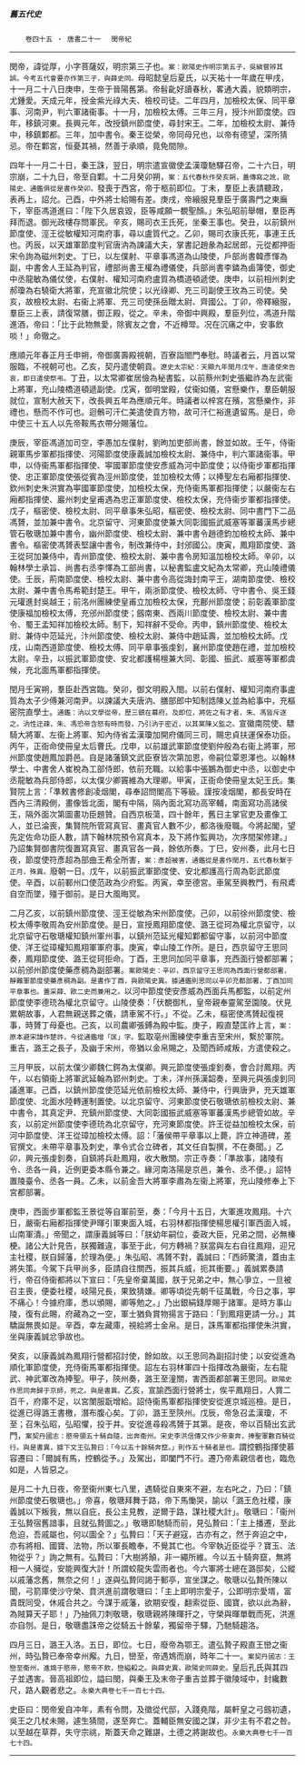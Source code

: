 

##### 舊五代史
　　`卷四十五 ‧ 唐書二十一`
　`閔帝紀`

* * *

閔帝，諱從厚，小字菩薩奴，明宗第三子也。`案：歐陽史作明宗第五子，吳縝嘗辨其誤。今考五代會要亦作第三子，與薛史同。`母昭懿皇后夏氏，以天祐十一年歲在甲戌，十一月二十八日庚申，生帝于晉陽舊第。帝髫齔好讀春秋，畧通大義，貌類明宗，尤鍾愛。天成元年，授金紫光祿大夫、檢校司徒。二年四月，加檢校太保、同平章事、河南尹，判六軍諸衞事。十一月，加檢校太傅。三年三月，授汴州節度使。四年，移鎮河東。長興元年，改授鎮州節度使，尋封宋王。二年，加檢校太尉、兼侍中，移鎮鄴都。三年，加中書令。秦王從榮，帝同母兄也，以帝有德望，深所猜忌。帝在鄴宮，恒憂其禍，然善于承順，竟免間隙。

四年十一月二十日，秦王誅，翌日，明宗遣宣徽使孟漢瓊馳驛召帝，二十六日，明宗崩，二十九日，帝至自鄴。十二月癸卯朔，`案：五代春秋作癸亥朔，蓋傳寫之訛，歐陽史、通鑑俱從是書作癸卯。`發喪于西宮，帝于柩前即位。丁未，羣臣上表請聽政，表再上，詔允。己酉，中外將士給賜有差。庚戌，帝縗服見羣臣于廣壽門之東廡下，宰臣馮道進曰：「陛下久居哀毀，臣等咸願一覩聖顏。」朱弘昭前舉帽，羣臣再拜而退。御光政樓存問軍民。辛亥，賜司衣王氏死，坐秦王事也。癸丑，以前鎮州節度使、涇王從敏權知河南府事，尋以盧質代之。乙卯，賜司衣康氏死，事連王氏也。丙辰，以天雄軍節度判官唐汭為諫議大夫，掌書記趙彖為起居郎，元從都押衙宋令詢為磁州刺史。丁巳，以左僕射、平章事馮道為山陵使，戶部尚書韓彥惲為副，中書舍人王延為判官，禮部尚書王權為禮儀使，兵部尚書李鏻為鹵簿使，御史中丞龍敏為儀仗使，右僕射、權知河南府盧質為橋道頓遞使。庚申，以前相州刺史郝瓊為右驍衛大將軍，充宣徽北院使；以光祿卿、充三司副使王玫為三司使。癸亥，故檢校太尉、右衞上將軍、充三司使孫岳贈太尉、齊國公。丁卯，帝釋縗服，羣臣三上表，請復常膳，御正殿，從之。辛未，帝御中興殿，羣臣列位，馮道升階進酒，帝曰：「比于此物無愛，除賓友之會，不近樽斝。况在沉痛之中，安事飲啖！」命徹之。

應順元年春正月壬申朔，帝御廣壽殿視朝，百寮詣閤門奉慰。時議者云，月首以常服臨，不視朝可也。乙亥，契丹遣使朝貢。`遼史太宗紀：天顯九年閏月戊午，唐遣使來告哀，即日遣使祭弔。`丁丑，以太常卿崔居儉為秘書監，以前蔡州刺史張繼祚為左武衞上將軍，充山陵橋道頓遞副使。戊寅，御明堂殿，仗衞如儀，宮懸樂作，羣臣朝服就位，宣制大赦天下，改長興五年為應順元年。時議者以梓宮在殯，宮懸樂作，非禮也，懸而不作可也。迴鶻可汗仁美遣使貢方物，故可汗仁裕進遺留馬。是日，命中使三十五人以先帝鞍馬衣帶分賜藩位。

庚辰，宰臣馮道加司空，李愚加左僕射，劉昫加吏部尚書，餘並如故。壬午，侍衞親軍馬步軍都指揮使、河陽節度使康義誠加檢校太尉、兼侍中，判六軍諸衞事。甲申，以侍衞馬軍都指揮使、寕國軍節度使安彥威為河中節度使；以侍衞步軍都指揮使、忠正軍節度使張從賓為涇州節度使，並加檢校太傅；以捧聖左右廂都指揮使、欽州刺史朱洪實為寕國軍節度使，加檢校太保，充侍衞馬軍都指揮使；以嚴衞左右廂都指揮使、巖州刺史皇甫遇為忠正軍節度使、檢校太保，充侍衞步軍都指揮使。戊子，樞密使、檢校太尉、同平章事朱弘昭，樞密使、檢校太尉、同中書門下二品馮贇，並加兼中書令。北京留守、河東節度使兼大同彰國振武威塞等軍蕃漢馬步總管石敬瑭加兼中書令，幽州節度使、檢校太尉、兼中書令趙德鈞加檢校太師、兼中書令。樞密使馮贇表堅讓中書令，制改兼侍中，封邠國公。庚寅，鳳翔節度使、潞王從珂加兼侍中，青州節度使、檢校太尉、兼中書令房知溫加檢校太師。辛卯，以翰林學士承旨、尚書右丞李懌為工部尚書，以秘書監盧文紀為太常卿，充山陵禮儀使。壬辰，荊南節度使、檢校太尉、兼中書令高從誨封南平王，湖南節度使、檢校太尉、兼中書令馬希範封楚王。甲午，兩浙節度使、檢校太師、守中書令、吳王錢元瓘進封吳越王；前洺州團練使皇甫立加檢校太保，充鄜州節度使；前彰義軍節度使康福加檢校太傅，充邠州節度使；劔南東、西兩川節度使、檢校太尉、兼中書令、蜀王孟知祥加檢校太師。制下，知祥辭不受命。丙申，鎮州節度使、檢校太尉、兼侍中范延光，汴州節度使、檢校太尉、兼侍中趙延壽，並加檢校太師。戊戌，山南西道節度使、檢校太傅、同平章事張虔釗，襄州節度使趙在禮，並加檢校太尉。辛丑，以振武軍節度使、安北都護楊檀兼大同、彰國、振武、威塞等軍都虞候，充北面馬軍都指揮使。

閏月壬寅朔，羣臣赴西宮臨。癸卯，御文明殿入閤。以前右僕射、權知河南府事盧質為太子少傅兼河南尹。以諫議大夫唐汭、膳部郎中知制誥陳乂並為給事中，充樞密院直學士。`通鑑：汭以文學從帝，歷三鎮在幕府。及即位，將佐之有才者，朱、馮皆斥逐之。汭性迂疎，朱、馮恐帝含怒有時而發，乃引汭于密近，以其黨陳乂監之。`宣徽南院使、驃騎大將軍、左衞上將軍、知內侍省孟漢瓊加開府儀同三司，賜忠貞扶運保泰功臣。丙午，正衙命使冊皇太后曹氏。戊申，以前雄武軍節度使劉仲殷為右衞上將軍，邢州節度使趙鳳加爵邑。自是諸藩鎮文武臣寮皆次第加恩，帝嗣位覃恩澤也。以翰林學士、中書舍人崔梲為工部侍郎，依前充職。以給事中張鵬為御史中丞，以御史中丞龍敏為兵部侍郎，以太僕少卿竇維為大理卿。甲寅，正衙命使冊皇太妃王氏。集賢院上言：「準敕書修創凌烟閣，尋奉詔問閣高下等級。謹按凌烟閣，都長安時在西內三清殿側，畫像皆北面，閣有中隔，隔內面北寫功高宰輔，南面寫功高諸侯王，隔外面次第圖畫功臣題贊。自西京板蕩，四十餘年，舊日主掌官吏及畫像工人，並已淪喪，集賢院所管寫真官、畫真官人數不少，都洛後廢職。今將起閣，望先定佐命功臣人數，請下翰林院預令寫真本，及下將作監興功，次序間架修建。」乃詔集賢御書院復置寫真官、畫真官各一員，餘依所奏。丁巳，安州奏，此月七日夜，節度使符彥超為部曲王希全所害，`案：彥超被害，通鑑從是書作閏月，五代春秋繫于正月，殊異。`廢朝一日。戊午，以前振武軍節度使、安北都護高行周為彰武節度使。辛酉，以前鄆州口使范政為少府監。丙寅，幸至德宮。車駕至興教門，有飛鳶自空而墜，殭于御前。是日大風晦冥。

二月乙亥，以前鎮州節度使、涇王從敏為宋州節度使。己卯，以前徐州節度使、檢校太傅李敬周為安州節度使。是日，宣授鳳翔節度使、潞王從珂為權北京留守，以北京留守石敬瑭權知鎮州軍州事，以鎮州范延光權知鄴都留守事，以前河中節度使、洋王從璋權知鳳翔軍軍府事。庚寅，幸山陵工作所。是日，西京留守王思同奏，鳳翔節度使、潞王從珂拒命。丁酉，王思同加同平章事，充西面行營都部署；以前邠州節度使藥彥稠為副部署。`案歐陽史：辛卯，西京留守王思同為西面行營都部署，靜難軍節度使藥彥稠為副。是書作丁酉，與歐陽史異。據通鑑則思同以辛卯充都部署，丁酉加同平章事也。蓋采薛、歐二史而兼用之。`以河中節度使安彥威為西面兵馬都監，以前定州節度使李德珫為權北京留守。山陵使奏：「伏覩御札，皇帝親奉靈駕至園陵。伏見累朝故事，人君無親送葬之儀，請車駕不行。」不從。乙未，樞密使馮贇起復視事，時贇丁母憂也。己亥，以司農卿張鎛為殿中監。庚子，殿直楚匡祚上言，`案：原本避宋諱作楚祚，今從通鑑增「匡」字。`監取亳州團練使李重吉至宋州，繫於軍院。重吉，潞王之長子，及幽于宋州，帝猶以金帛賜之，及聞西師咸叛，方遣使殺之。

三月甲辰，以前太僕少卿魏仁鍔為太僕卿。興元節度使張虔釗奏，會合討鳳翔。丙午，以右領衞上將軍武延翰為郢州刺史。丁未，洋州孫漢韶奏，至興元與張虔釗同議進軍。己酉，以鎮州節度使范延光依前檢校太師、兼侍中，行興唐尹，充天雄軍節度使、北面水陸轉運制置使。以北京留守、河東節度使石敬瑭依前檢校太尉、兼中書令，其真定尹、充鎮州節度使、大同彰國振武威塞等軍蕃漢馬步總管如故。辛亥，以前定州節度使李德珫為北京留守，充河東節度使。許王從益加檢校太保，前河中節度使、洋王從璋加檢校太傅。詔：「藩侯帶平章事以上薨，許立神道碑，差官撰文。未帶平章事及刺史，準令式合立碑者，其文任自製撰，不在奏聞。」乙卯，興元張虔釗奏，自鎮將兵赴鳳翔，收大散關。宗正寺奏：「準故事，諸陵有令、丞各一員，近例更委本縣令兼之。緣河南洛陽是京邑，兼令、丞不便。」詔特置陵臺令、丞各一員。乙未，以前金吾大將軍李肅為左衞上將軍，充山陵修奉上下宮都部署。

庚申，西面步軍都監王景從等自軍前至，奏：「今月十五日，大軍進攻鳳翔。十六日，嚴衞右廂都指揮使尹暉引軍東面入城，右羽林都指揮使楊思權引軍西面入城，山南軍潰。」帝聞之，謂康義誠等曰：「朕幼年嗣位，委政大臣，兄弟之間，必無榛梗。諸公大計見告，朕獨難違，事至于此，何方轉禍？朕當與左右自往鳳翔，迎兄主社稷，朕自歸藩，於理為便。」朱弘昭、馮贇不對，義誠曰：「西師驚潰，蓋由主將失策。今駕下兵甲尚多，臣請自往關西，振其兵威，扼其衝要。」義誠累奏請行，帝召侍衞都將以下宣曰：「先皇帝棄萬國，朕于兄弟之中，無心爭立，一旦被召主喪，便委社稷，岐陽兄長，果致猜嫌。卿等頃從先朝千征萬戰，今日之事，寕不痛心！今據府庫，悉以頒賜，卿等勉之。」乃出銀絹錢厚賜于諸軍。是時方事山陵，復有此賜，府藏為之一空，軍士猶負賞物揚言于路曰：「到鳳翔更請一分。」其驕誕無畏如是。辛酉，幸左藏庫，視給將士金帛。是日，誅馬軍都指揮使朱洪實，坐與康義誠忿爭故也。

癸亥，以康義誠為鳳翔行營都招討使，餘如故。以王思同為副招討使；以安從進為順化軍節度使，充侍衞馬軍都指揮使。詔左右羽林軍四十指揮改為嚴衞，左右龍武、神武軍改為捧聖。甲子，陝州奏，潞王至潼關，害西面都部署王思同。`歐陽史作思同奔歸于京師，死之。與是書異。`乙亥，宣諭西面行營將士，俟平鳳翔日，人賞二百千，府庫不足，以宮闈服翫增給。詔侍衞馬軍都指揮使安從進京城巡檢。是日，從進已得潞王書檄，潛布腹心矣。丁卯，潞王至陝州。戊辰，帝急召孟漢瓊，不至；召朱弘昭，弘昭懼，投于井。安從進尋殺馮贇于其第。是夜，帝以百騎出玄武門，`案契丹國志：愍帝領五十騎自隨，出奔衞州。宋史李洪信傳又作少帝東奔，捧聖軍數百騎從行。與是書異，據下文王弘贄曰：「今以五十餘騎奔竄。」則作五十騎者是也。`謂控鶴指揮使慕容遷曰：「爾誠有馬，控鶴從予。」及駕出，即闔門不行。遷乃帝素親信者也，臨危如是，人皆惡之。

是月二十九日夜，帝至衞州東七八里，遇騎從自東來不避，左右叱之，乃曰：「鎮州節度使石敬瑭也。」帝喜，敬瑭拜舞于路，帝下馬慟哭，諭以「潞王危社稷，康義誠以下叛我，無以自庇，長公主見教，逆爾于路，謀社稷大計」。敬瑭曰：「衞州王弘贄宿舊諳事，且就弘贄圖之。」敬瑭即馳騎而前，見弘贄曰：「主上播遷，至此危迫，吾戚屬也，何以圖全？」弘贄曰：「天子避寇，古亦有之，然于奔迫之中，亦有將相、國寶、法物，所以軍長瞻奉，不覺其亡也。今宰執近臣從乎？寶玉、法物從乎？」詢之無有。弘贄曰：「大樹將顛，非一繩所維。今以五十騎奔竄，無將相一人擁從，安能興復大計！所謂蛟龍失雲雨者也。今六軍將士總在潞邸矣，公縱以戚藩念舊，無奈之何！」遂與弘贄同謁于郵亭，宣坐謀之。敬瑭以弘贄所陳以聞，弓箭庫使沙守榮、賁洪進前謂敬瑭曰：「主上即明宗愛子，公即明宗愛壻，富貴既同受，休戚合共之。今謀于戚藩，欲期安復，翻索從臣、國寶，欲以此為辭，為賊算天子耶！」乃抽佩刀刺敬瑭，敬瑭親將陳暉扞之，守榮與暉單戰而死，洪進亦自刎。是日，敬瑭盡誅帝之從騎五十餘輩，獨留帝于驛，乃馳騎趨洛。

四月三日，潞王入洛。五日，即位。七日，廢帝為鄂王。遣弘贄子殿直王巒之衞州，時弘贄已奉帝幸州廨。九日，巒至，帝遇鴆而崩，時年二十一。`案契丹國志：王巒至衞州，進鴆于愍帝，愍帝不飲，巒縊殺之。與薛史異，歐陽史同薛史。`皇后孔氏與其四子並遇害。晉高祖即位，謚曰閔，與秦王及末帝子重吉並葬于徽陵域中，封纔數尺，路人觀者悲之。`永樂大典卷七千一百七十四。`

史臣曰：閔帝爰自冲年，素有令問，及徵從代邸，入踐堯階，屬軒皇之弓劔初遺，吳王之几杖未賜，遽生猜間，遂至奔亡。蓋輔臣無安國之謀，非少主有不君之咎。以至越在草莽，失守宗祧，斯蓋天命之難諶，土德之將謝故也。`永樂大典卷七千一百七十四。`

* * *


